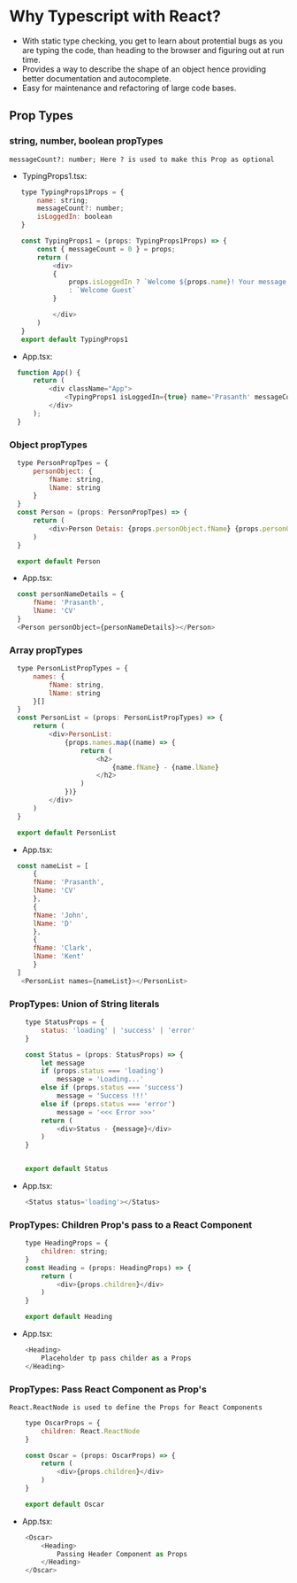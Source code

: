 # Why Typescript with React?

-   With static type checking, you get to learn about protential bugs as you are typing the code, than heading to the browser and figuring out at run time.
-   Provides a way to describe the shape of an object hence providing better documentation and autocomplete.
-   Easy for maintenance and refactoring of large code bases.


##  Prop Types

### string, number, boolean propTypes

`messageCount?: number; Here ? is used to make this Prop as optional`
-   TypingProps1.tsx:
 ```javascript
    type TypingProps1Props = {
        name: string;
        messageCount?: number;
        isLoggedIn: boolean
    }

    const TypingProps1 = (props: TypingProps1Props) => {
        const { messageCount = 0 } = props;
        return (
            <div>
            {
                props.isLoggedIn ? `Welcome ${props.name}! Your message count is ${messageCount}`
                : `Welcome Guest`
            }

            </div>
        )
    }
    export default TypingProps1
```

-   App.tsx:
  ```javascript
    function App() {
        return (
            <div className="App">
                <TypingProps1 isLoggedIn={true} name='Prasanth' messageCount={10}></TypingProps1>
            </div>
        );
    }

  ```

### Object propTypes

  ```javascript
    type PersonPropTpes = {
        personObject: {
            fName: string,
            lName: string
        }
    }
    const Person = (props: PersonPropTpes) => {
        return (
            <div>Person Detais: {props.personObject.fName} {props.personObject.lName}</div>
        )
    }

    export default Person

```
-   App.tsx:
  ```javascript
    const personNameDetails = {
        fName: 'Prasanth',
        lName: 'CV'
    }
    <Person personObject={personNameDetails}></Person>
```
### Array propTypes

  ```javascript
    type PersonListPropTypes = {
        names: {
            fName: string,
            lName: string
        }[]
    }
    const PersonList = (props: PersonListPropTypes) => {
        return (
            <div>PersonList:
                {props.names.map((name) => {
                    return (
                        <h2>
                            {name.fName} - {name.lName}
                        </h2>
                    )
                })}
            </div>
        )
    }

    export default PersonList
```
-   App.tsx:
  ```javascript
    const nameList = [
        {
        fName: 'Prasanth',
        lName: 'CV'
        },
        {
        fName: 'John',
        lName: 'D'
        },
        {
        fName: 'Clark',
        lName: 'Kent'
        }
    ]
     <PersonList names={nameList}></PersonList>
```

### PropTypes: Union of String literals

```javascript
    type StatusProps = {
        status: 'loading' | 'success' | 'error'
    }

    const Status = (props: StatusProps) => {
        let message
        if (props.status === 'loading')
            message = 'Loading...'
        else if (props.status === 'success')
            message = 'Success !!!'
        else if (props.status === 'error')
            message = '<<< Error >>>'
        return (
            <div>Status - {message}</div>
        )
    }


    export default Status
```

-   App.tsx:

```javascript
    <Status status='loading'></Status>
```


### PropTypes: Children Prop's pass to a React Component 
```javascript
    type HeadingProps = {
        children: string;
    }
    const Heading = (props: HeadingProps) => {
        return (
            <div>{props.children}</div>
        )
    }

    export default Heading
```
-   App.tsx:

```javascript
    <Heading>
        Placeholder tp pass childer as a Props
    </Heading>
```

### PropTypes: Pass React Component as Prop's 

`React.ReactNode is used to define the Props for React Components`

```javascript
    type OscarProps = {
        children: React.ReactNode
    }

    const Oscar = (props: OscarProps) => {
        return (
            <div>{props.children}</div>
        )
    }

    export default Oscar
```

-   App.tsx:

```javascript
    <Oscar>
        <Heading>
            Passing Header Component as Props
        </Heading>
    </Oscar>
```